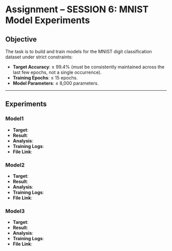 # Assignment – SESSION 6: MNIST Model Experiments

## Objective

The task is to build and train models for the MNIST digit classification dataset under strict constraints:

 - **Target Accuracy**: ≥ 99.4% (must be consistently maintained across the last few epochs, not a single occurrence).
 - **Training Epochs**: ≤ 15 epochs.
 - **Model Parameters**: ≤ 8,000 parameters.

---

## Experiments

### Model1
 - **Target**:
 - **Result**:
 - **Analysis**:
 - **Training Logs**:
 - **File Link**:

### Model2
 - **Target**:
 - **Result**:
 - **Analysis**:
 - **Training Logs**:
 - **File Link**:

### Model3
 - **Target**:
 - **Result**:
 - **Analysis**:
 - **Training Logs**:
 - **File Link**:

